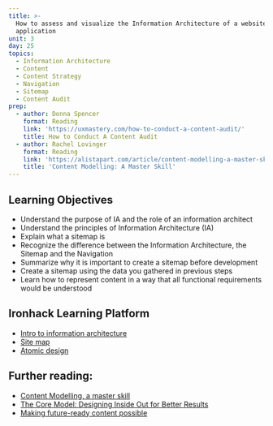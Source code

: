```yaml
---
title: >-
  How to assess and visualize the Information Architecture of a website or
  application
unit: 3
day: 25
topics:
  - Information Architecture
  - Content
  - Content Strategy
  - Navigation
  - Sitemap
  - Content Audit
prep:
  - author: Donna Spencer
    format: Reading
    link: 'https://uxmastery.com/how-to-conduct-a-content-audit/'
    title: How to Conduct A Content Audit
  - author: Rachel Lovinger
    format: Reading
    link: 'https://alistapart.com/article/content-modelling-a-master-skill'
    title: 'Content Modelling: A Master Skill'
---
```


Learning Objectives
----------

- Understand the purpose of IA and the role of an information architect
- Understand the principles of Information Architecture (IA)
- Explain what a sitemap is
- Recognize the difference between the Information Architecture, the Sitemap and the Navigation
- Summarize why it is important to create a sitemap before development
- Create a sitemap using the data you gathered in previous steps
- Learn how to represent content in a way that all functional requirements would be understood


Ironhack Learning Platform
----------

- [Intro to information architecture](http://learn.ironhack.com/#/learning_unit/7033)
- [Site map](http://learn.ironhack.com/#/learning_unit/7037)
- [Atomic design](http://learn.ironhack.com/#/learning_unit/7068)


Further reading:
----------------

- [Content Modelling, a master skill](https://alistapart.com/article/content-modelling-a-master-skill)
- [The Core Model: Designing Inside Out for Better Results](https://alistapart.com/article/the-core-model-designing-inside-out-for-better-results)
- [Making future-ready content possible](https://rosenfeldmedia.com/content-everywhere/content-modeling/)
